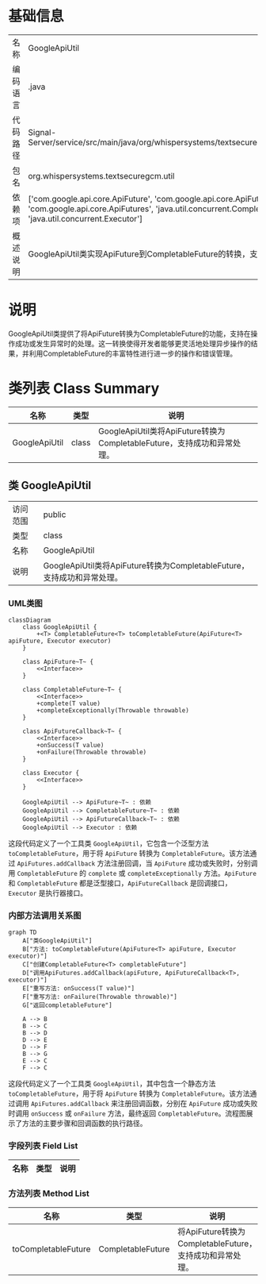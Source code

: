 # 基础信息

|      |      |
|------|------|
| 名称 | GoogleApiUtil |
| 编码语言 | .java |
| 代码路径 | Signal-Server/service/src/main/java/org/whispersystems/textsecuregcm/util/GoogleApiUtil.java |
| 包名 | org.whispersystems.textsecuregcm.util |
| 依赖项 | ['com.google.api.core.ApiFuture', 'com.google.api.core.ApiFutureCallback', 'com.google.api.core.ApiFutures', 'java.util.concurrent.CompletableFuture', 'java.util.concurrent.Executor'] |
| 概述说明 | GoogleApiUtil类实现ApiFuture到CompletableFuture的转换，支持成功和异常处理。 |

# 说明

GoogleApiUtil类提供了将ApiFuture转换为CompletableFuture的功能，支持在操作成功或发生异常时的处理。这一转换使得开发者能够更灵活地处理异步操作的结果，并利用CompletableFuture的丰富特性进行进一步的操作和错误管理。

# 类列表 Class Summary

| 名称   | 类型  | 说明 |
|-------|------|-------------|
| GoogleApiUtil | class | GoogleApiUtil类将ApiFuture转换为CompletableFuture，支持成功和异常处理。 |



## 类 GoogleApiUtil

|      |      |
|------|------|
| 访问范围 | public |
| 类型 | class |
| 名称 | GoogleApiUtil |
| 说明 | GoogleApiUtil类将ApiFuture转换为CompletableFuture，支持成功和异常处理。 |


### UML类图

```mermaid
classDiagram
    class GoogleApiUtil {
        +<T> CompletableFuture<T> toCompletableFuture(ApiFuture<T> apiFuture, Executor executor)
    }

    class ApiFuture~T~ {
        <<Interface>>
    }

    class CompletableFuture~T~ {
        <<Interface>>
        +complete(T value)
        +completeExceptionally(Throwable throwable)
    }

    class ApiFutureCallback~T~ {
        <<Interface>>
        +onSuccess(T value)
        +onFailure(Throwable throwable)
    }

    class Executor {
        <<Interface>>
    }

    GoogleApiUtil --> ApiFuture~T~ : 依赖
    GoogleApiUtil --> CompletableFuture~T~ : 依赖
    GoogleApiUtil --> ApiFutureCallback~T~ : 依赖
    GoogleApiUtil --> Executor : 依赖
```

这段代码定义了一个工具类 `GoogleApiUtil`，它包含一个泛型方法 `toCompletableFuture`，用于将 `ApiFuture` 转换为 `CompletableFuture`。该方法通过 `ApiFutures.addCallback` 方法注册回调，当 `ApiFuture` 成功或失败时，分别调用 `CompletableFuture` 的 `complete` 或 `completeExceptionally` 方法。`ApiFuture` 和 `CompletableFuture` 都是泛型接口，`ApiFutureCallback` 是回调接口，`Executor` 是执行器接口。


### 内部方法调用关系图

```mermaid
graph TD
    A["类GoogleApiUtil"]
    B["方法: toCompletableFuture(ApiFuture<T> apiFuture, Executor executor)"]
    C["创建CompletableFuture<T> completableFuture"]
    D["调用ApiFutures.addCallback(apiFuture, ApiFutureCallback<T>, executor)"]
    E["重写方法: onSuccess(T value)"]
    F["重写方法: onFailure(Throwable throwable)"]
    G["返回completableFuture"]

    A --> B
    B --> C
    B --> D
    D --> E
    D --> F
    B --> G
    E --> C
    F --> C
```

这段代码定义了一个工具类 `GoogleApiUtil`，其中包含一个静态方法 `toCompletableFuture`，用于将 `ApiFuture` 转换为 `CompletableFuture`。该方法通过调用 `ApiFutures.addCallback` 来注册回调函数，分别在 `ApiFuture` 成功或失败时调用 `onSuccess` 或 `onFailure` 方法，最终返回 `CompletableFuture`。流程图展示了方法的主要步骤和回调函数的执行路径。

### 字段列表 Field List

| 名称  | 类型  | 说明 |
|-------|-------|------|

### 方法列表 Method List

| 名称  | 类型  | 说明 |
|-------|-------|------|
| toCompletableFuture | CompletableFuture<T> | 将ApiFuture转换为CompletableFuture，支持成功和异常处理。 |




